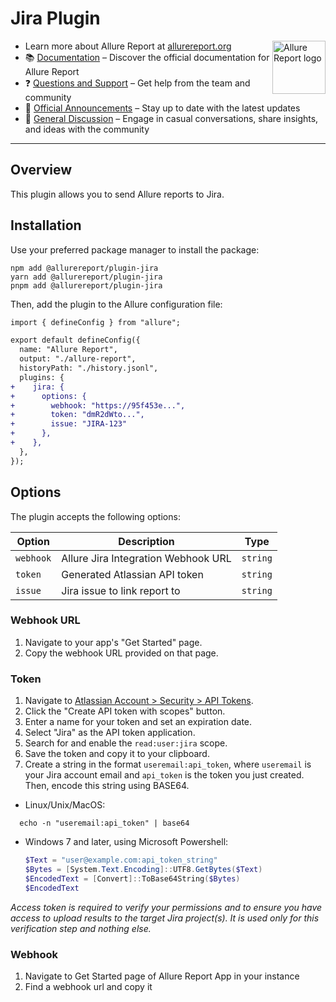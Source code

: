 # Jira Plugin

[<img src="https://allurereport.org/public/img/allure-report.svg" height="85px" alt="Allure Report logo" align="right" />](https://allurereport.org "Allure Report")

- Learn more about Allure Report at [allurereport.org](https://allurereport.org)
- 📚 [Documentation](https://allurereport.org/docs/) – Discover the official documentation for Allure Report
- ❓ [Questions and Support](https://github.com/orgs/allure-framework/discussions/categories/questions-support) – Get help from the team and community
- 📢 [Official Announcements](https://github.com/orgs/allure-framework/discussions/categories/announcements) – Stay up to date with the latest updates
- 💬 [General Discussion](https://github.com/orgs/allure-framework/discussions/categories/general-discussion) – Engage in casual conversations, share insights, and ideas with the community

---

## Overview

This plugin allows you to send Allure reports to Jira.

## Installation

Use your preferred package manager to install the package:

```shell
npm add @allurereport/plugin-jira
yarn add @allurereport/plugin-jira
pnpm add @allurereport/plugin-jira
```

Then, add the plugin to the Allure configuration file:

```diff
import { defineConfig } from "allure";

export default defineConfig({
  name: "Allure Report",
  output: "./allure-report",
  historyPath: "./history.jsonl",
  plugins: {
+    jira: {
+      options: {
+        webhook: "https://95f453e...",
+        token: "dmR2dWto...",
+        issue: "JIRA-123"
+      },
+    },
  },
});
```

## Options

The plugin accepts the following options:

| Option    | Description                         | Type     |
| --------- | ----------------------------------- | -------- |
| `webhook` | Allure Jira Integration Webhook URL | `string` |
| `token`   | Generated Atlassian API token       | `string` |
| `issue`   | Jira issue to link report to        | `string` |

### Webhook URL

1. Navigate to your app's "Get Started" page.
2. Copy the webhook URL provided on that page.

### Token

1. Navigate to [Atlassian Account > Security > API Tokens](https://id.atlassian.com/manage/api-tokens).
2. Click the "Create API token with scopes" button.
3. Enter a name for your token and set an expiration date.
4. Select "Jira" as the API token application.
5. Search for and enable the `read:user:jira` scope.
6. Save the token and copy it to your clipboard.
7. Create a string in the format `useremail:api_token`, where `useremail` is your Jira account email and `api_token` is the token you just created. Then, encode this string using BASE64.

- Linux/Unix/MacOS:

```shell
  echo -n "useremail:api_token" | base64
```

- Windows 7 and later, using Microsoft Powershell:
  ```powershell
  $Text = "user@example.com:api_token_string"
  $Bytes = [System.Text.Encoding]::UTF8.GetBytes($Text)
  $EncodedText = [Convert]::ToBase64String($Bytes)
  $EncodedText
  ```

_Access token is required to verify your permissions and to ensure you have access to upload results to the target Jira project(s). It is used only for this verification step and nothing else._

### Webhook

1. Navigate to Get Started page of Allure Report App in your instance
2. Find a webhook url and copy it
